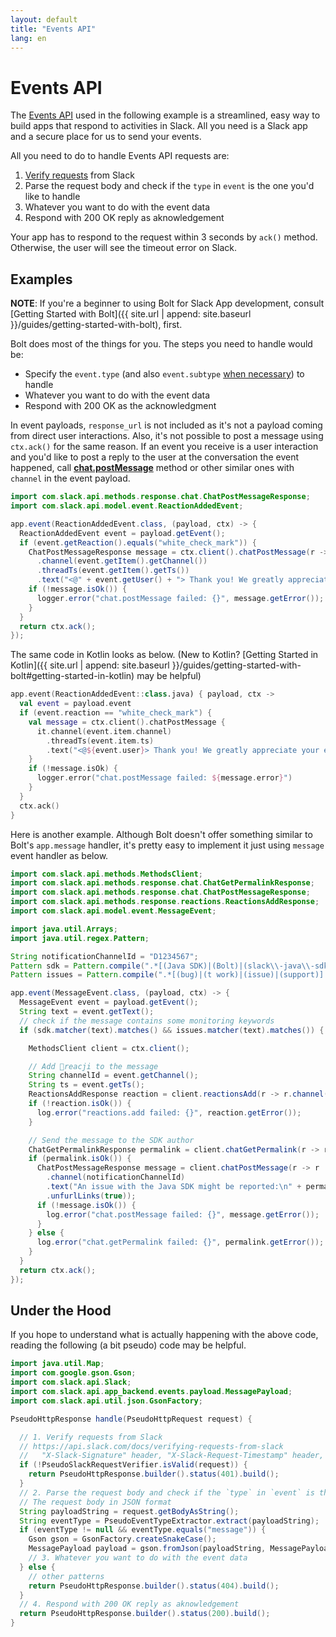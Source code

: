 ```yaml
---
layout: default
title: "Events API"
lang: en
---
```


# Events API

The [Events API](https://api.slack.com/events-api) used in the following example is a streamlined, easy way to build apps that respond to activities in Slack. All you need is a Slack app and a secure place for us to send your events.

All you need to do to handle Events API requests are:

1. [Verify requests](https://api.slack.com/docs/verifying-requests-from-slack) from Slack
1. Parse the request body and check if the `type` in `event` is the one you'd like to handle
1. Whatever you want to do with the event data
1. Respond with 200 OK reply as aknowledgement


Your app has to respond to the request within 3 seconds by `ack()` method. Otherwise, the user will see the timeout error on Slack.

## Examples

**NOTE**: If you're a beginner to using Bolt for Slack App development, consult [Getting Started with Bolt]({{ site.url | append: site.baseurl }}/guides/getting-started-with-bolt), first.

Bolt does most of the things for you. The steps you need to handle would be:

* Specify the `event.type` (and also `event.subtype` [when necessary](https://api.slack.com/events/message#message_subtypes)) to handle
* Whatever you want to do with the event data
* Respond with 200 OK as the acknowledgment

In event payloads, `response_url` is not included as it's not a payload coming from direct user interactions. Also, it's not possible to post a message using `ctx.ack()` for the same reason. If an event you receive is a user interaction and you'd like to post a reply to the user at the conversation the event happened, call [**chat.postMessage**](https://api.slack.com/methods/chat.postMessage) method or other similar ones with `channel` in the event payload.

```java
import com.slack.api.methods.response.chat.ChatPostMessageResponse;
import com.slack.api.model.event.ReactionAddedEvent;

app.event(ReactionAddedEvent.class, (payload, ctx) -> {
  ReactionAddedEvent event = payload.getEvent();
  if (event.getReaction().equals("white_check_mark")) {
    ChatPostMessageResponse message = ctx.client().chatPostMessage(r -> r
      .channel(event.getItem().getChannel())
      .threadTs(event.getItem().getTs())
      .text("<@" + event.getUser() + "> Thank you! We greatly appreciate your efforts :two_hearts:"));
    if (!message.isOk()) {
      logger.error("chat.postMessage failed: {}", message.getError());
    }
  }
  return ctx.ack();
});
```

The same code in Kotlin looks as below. (New to Kotlin? [Getting Started in Kotlin]({{ site.url | append: site.baseurl }}/guides/getting-started-with-bolt#getting-started-in-kotlin) may be helpful)

```kotlin
app.event(ReactionAddedEvent::class.java) { payload, ctx ->
  val event = payload.event
  if (event.reaction == "white_check_mark") {
    val message = ctx.client().chatPostMessage {
      it.channel(event.item.channel)
        .threadTs(event.item.ts)
        .text("<@${event.user}> Thank you! We greatly appreciate your efforts :two_hearts:")
    }
    if (!message.isOk) {
      logger.error("chat.postMessage failed: ${message.error}")
    }
  }
  ctx.ack()
}
```

Here is another example. Although Bolt doesn't offer something similar to Bolt's `app.message` handler, it's pretty easy to implement it just using `message` event handler as below.

```java
import com.slack.api.methods.MethodsClient;
import com.slack.api.methods.response.chat.ChatGetPermalinkResponse;
import com.slack.api.methods.response.chat.ChatPostMessageResponse;
import com.slack.api.methods.response.reactions.ReactionsAddResponse;
import com.slack.api.model.event.MessageEvent;

import java.util.Arrays;
import java.util.regex.Pattern;

String notificationChannelId = "D1234567";
Pattern sdk = Pattern.compile(".*[(Java SDK)|(Bolt)|(slack\\-java\\-sdk)].*", Pattern.CASE_INSENSITIVE);
Pattern issues = Pattern.compile(".*[(bug)|(t work)|(issue)|(support)].*", Pattern.CASE_INSENSITIVE);

app.event(MessageEvent.class, (payload, ctx) -> {
  MessageEvent event = payload.getEvent();
  String text = event.getText();
  // check if the message contains some monitoring keywords
  if (sdk.matcher(text).matches() && issues.matcher(text).matches()) {

    MethodsClient client = ctx.client();

    // Add 👀reacji to the message
    String channelId = event.getChannel();
    String ts = event.getTs();
    ReactionsAddResponse reaction = client.reactionsAdd(r -> r.channel(channelId).timestamp(ts).name("eyes"));
    if (!reaction.isOk()) {
      log.error("reactions.add failed: {}", reaction.getError());
    }

    // Send the message to the SDK author
    ChatGetPermalinkResponse permalink = client.chatGetPermalink(r -> r.channel(channelId).messageTs(ts));
    if (permalink.isOk()) {
      ChatPostMessageResponse message = client.chatPostMessage(r -> r
        .channel(notificationChannelId)
        .text("An issue with the Java SDK might be reported:\n" + permalink.getPermalink())
        .unfurlLinks(true));
      if (!message.isOk()) {
        log.error("chat.postMessage failed: {}", message.getError());
      }
    } else {
      log.error("chat.getPermalink failed: {}", permalink.getError());
    }
  }
  return ctx.ack();
});
```

## Under the Hood

If you hope to understand what is actually happening with the above code, reading  the following (a bit pseudo) code may be helpful.

```java
import java.util.Map;
import com.google.gson.Gson;
import com.slack.api.Slack;
import com.slack.api.app_backend.events.payload.MessagePayload;
import com.slack.api.util.json.GsonFactory;

PseudoHttpResponse handle(PseudoHttpRequest request) {

  // 1. Verify requests from Slack
  // https://api.slack.com/docs/verifying-requests-from-slack
  //   "X-Slack-Signature" header, "X-Slack-Request-Timestamp" header, and raw request body
  if (!PseudoSlackRequestVerifier.isValid(request)) {
    return PseudoHttpResponse.builder().status(401).build();
  }
  // 2. Parse the request body and check if the `type` in `event` is the one you'd like to handle
  // The request body in JSON format
  String payloadString = request.getBodyAsString();
  String eventType = PseudoEventTypeExtractor.extract(payloadString);
  if (eventType != null && eventType.equals("message")) {
    Gson gson = GsonFactory.createSnakeCase();
    MessagePayload payload = gson.fromJson(payloadString, MessagePayload.class);
    // 3. Whatever you want to do with the event data
  } else {
    // other patterns
    return PseudoHttpResponse.builder().status(404).build();
  }
  // 4. Respond with 200 OK reply as aknowledgement
  return PseudoHttpResponse.builder().status(200).build();
}
```
